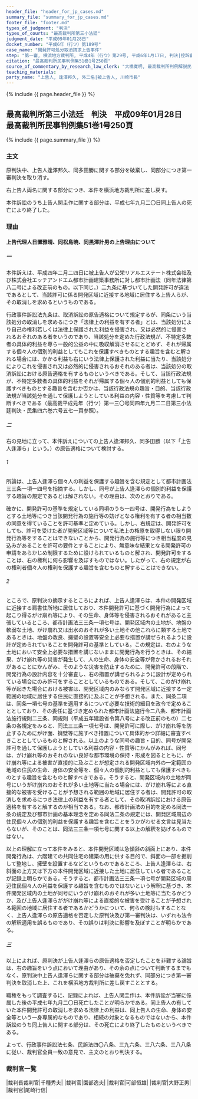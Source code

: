 ```yaml
---
header_file: "header_for_jp_cases.md"
summary_file: "summary_for_jp_cases.md"
footer_file: "footer.md"
types_of_judgment: "判決"
types_of_courts: "最高裁判所第三小法廷"
judgment_date: "平成09年01月28日"
docket_number: "平成6年（行ツ）第189号"
case_name: "開発許可処分取消請求上告事件"
step: "第一審, 横浜地方裁判所, 平成4年（行ウ）第29号, 平成6年1月17日, 判決|控訴審, 東京高等裁判所, 平成6年（行コ）第8号, 平成6年6月15日, 判決|差戻第一審, 横浜地方裁判所, 平成9年（行ウ）第10号, 平成11年4月28日, 判決"
citation: "最高裁判所民事判例集51巻1号250頁"
source_of_commentary_by_research_law_clerk: "大橋寛明, 最高裁判所判例解説民事篇平成9年度134頁"
teaching_materials:
party_name: "上告人, 逢澤邦久, 外二名|被上告人, 川崎市長"
---
```


{% include {{ page.header_file }}  %}

## 最高裁判所第三小法廷　判決　平成09年01月28日　最高裁判所民事判例集51巻1号250頁

{% include {{ page.summary_file }}  %}








### 主文


原判決中、上告人逢澤邦久、同多田勝に関する部分を破棄し、同部分につき第一審判決を取り消す。

右上告人両名に関する部分につき、本件を横浜地方裁判所に差し戻す。

本件訴訟のうち上告人関圭作に関する部分は、平成七年九月二〇日同上告人の死亡により終了した。





### 理由


#### 上告代理人日置雅晴、同松島暁、同黒澤計男の上告理由について

##### 一

本件訴えは、平成四年二月二四日に被上告人が公栄リアルエステート株式会社及び株式会社エッチアンドエム都市計画建築事務所に対し都市計画法（同年法律第八二号による改正前のもの。以下同じ。）二九条に基づいてした開発許可が違法であるとして、当該許可に係る開発区域に近接する地域に居住する上告人らが、その取消しを求めるというものである。

行政事件訴訟法九条は、取消訴訟の原告適格について規定するが、同条にいう当該処分の取消しを求めるにつき「法律上の利益を有する者」とは、当該処分により自己の権利若しくは法律上保護された利益を侵害され、又は必然的に侵害されるおそれのある者をいうのであり、当該処分を定めた行政法規が、不特定多数者の具体的利益を専ら一般的公益の中に吸収解消させるにとどめず、それが帰属する個々人の個別的利益としてもこれを保護すべきものとする趣旨を含むと解される場合には、かかる利益も右にいう法律上保護された利益に当たり、当該処分によりこれを侵害され又は必然的に侵害されるおそれのある者は、当該処分の取消訴訟における原告適格を有するものというべきである。そして、当該行政法規が、不特定多数者の具体的利益をそれが帰属する個々人の個別的利益としても保護すべきものとする趣旨を含むか否かは、当該行政法規の趣旨・目的、当該行政法規が当該処分を通して保護しようとしている利益の内容・性質等を考慮して判断すべきである（最高裁平成元年（行ツ）第一三〇号同四年九月二二日第三小法廷判決・民集四六巻六号五七一頁参照）。

##### 二

右の見地に立って、本件訴えについての上告人逢澤邦久、同多田勝（以下「上告人逢澤ら」という。）の原告適格について検討する。

###### 1

所論は、上告人逢澤ら個々人の利益を保護する趣旨を含む規定として都市計画法三三条一項一四号を指摘する。しかし、同号が上告人逢澤らの個別的利益を保護する趣旨の規定であるとは解されない。その理由は、次のとおりである。

確かに、開発許可の基準を規定している同項のうち一四号は、開発行為をしようとする土地等につき当該開発行為の施行等の妨げとなる権利を有する者の相当数の同意を得ていることを許可基準と定めている。しかし、右規定は、開発許可をしても、許可を受けた者が開発区域等について私法上の権原を取得しない限り開発行為等をすることはできないことから、開発行為の施行等につき相当程度の見込みがあることを許可の要件とすることにより、無意味な結果となる開発許可の申請をあらかじめ制限するために設けられているものと解され、開発許可をすることは、右の権利に何ら影響を及ぼすものではない。したがって、右の規定が右の権利者個々人の権利を保護する趣旨を含むものと解することはできない。

###### 2

ところで、原判決の摘示するところによれば、上告人逢澤らは、本件の開発区域に近接する肩書住所地に居住しており、本件開発許可に基づく開発行為によって起こり得るがけ崩れ等により、その生命、身体等を侵害されるおそれがあると主張しているところ、都市計画法三三条一項七号は、開発区域内の土地が、地盤の軟弱な土地、がけ崩れ又は出水のおそれが多い土地その他これらに類する土地であるときは、地盤の改良、擁壁の設置等安全上必要な措置が講ぜられるように設計が定められていることを開発許可の基準としている。この規定は、右のような土地において安全上必要な措置を講じないままに開発行為を行うときは、その結果、がけ崩れ等の災害が発生して、人の生命、身体の安全等が脅かされるおそれがあることにかんがみ、そのような災害を防止するために、開発許可の段階で、開発行為の設計内容を十分審査し、右の措置が講ぜられるように設計が定められている場合にのみ許可をすることとしているものである。そして、このがけ崩れ等が起きた場合における被害は、開発区域内のみならず開発区域に近接する一定範囲の地域に居住する住民に直接的に及ぶことが予想される。また、同条二項は、同条一項七号の基準を適用するについて必要な技術的細目を政令で定めることとしており、その委任に基づき定められた都市計画法施行令二八条、都市計画法施行規則二三条、同規則（平成五年建設省令第八号による改正前のもの）二七条の各規定をみると、同法三三条一項七号は、開発許可に際し、がけ崩れ等を防止するためにがけ面、擁壁等に施すべき措置について具体的かつ詳細に審査すべきこととしているものと解される。以上のような同号の趣旨・目的、同号が開発許可を通して保護しようとしている利益の内容・性質等にかんがみれば、同号は、がけ崩れ等のおそれのない良好な都市環境の保持・形成を図るとともに、がけ崩れ等による被害が直接的に及ぶことが想定される開発区域内外の一定範囲の地域の住民の生命、身体の安全等を、個々人の個別的利益としても保護すべきものとする趣旨を含むものと解すべきである。そうすると、開発区域内の土地が同号にいうがけ崩れのおそれが多い土地等に当たる場合には、がけ崩れ等による直接的な被害を受けることが予想される範囲の地域に居住する者は、開発許可の取消しを求めるにつき法律上の利益を有する者として、その取消訴訟における原告適格を有すると解するのが相当である。なお、都市計画法の目的を定める同法一条の規定及び都市計画の基本理念を定める同法二条の規定には、開発区域周辺の住民個々人の個別的利益を保護する趣旨を含むことをうかがわせる文言は見当たらないが、そのことは、同法三三条一項七号に関する以上の解釈を妨げるものではない。

以上の理解に立って本件をみると、本件開発区域は急傾斜の斜面上にあり、本件開発行為は、六階建ての共同住宅の建築の用に供する目的で、斜面の一部を掘削して整地し、擁壁を設置するなどというものであるところ、上告人逢澤らは、右斜面の上方又は下方の本件開発区域に近接した土地に居住している者であることが記録上明らかである。そうすると、都市計画法三三条一項七号が開発区域の周辺住民個々人の利益を保護する趣旨を含むものではないという解釈に基づき、本件開発区域内の土地が同号にいうがけ崩れのおそれが多い土地等に当たるかどうか、及び上告人逢澤らががけ崩れ等による直接的な被害を受けることが予想される範囲の地域に居住する者であるかどうかについて、何らの検討もすることなく、上告人逢澤らの原告適格を否定した原判決及び第一審判決は、いずれも法令の解釈適用を誤るものであり、その誤りは判決に影響を及ぼすことが明らかである。

##### 三

以上によれば、原判決が上告人逢澤らの原告適格を否定したことを非難する論旨は、右の趣旨をいう点において理由があり、その余の点について判断するまでもなく、原判決中上告人逢澤らに関する部分は破棄を免れず、同部分につき第一審判決を取消した上、これを横浜地方裁判所に差し戻すこととする。

職権をもって調査するに、記録によれば、上告人関圭作は、本件訴訟が当審に係属した後の平成七年九月二〇日死亡したことが明らかである。同上告人の有していた本件開発許可の取消しを求める法律上の利益は、同上告人の生命、身体の安全等という一身専属的なものであり、相続の対象となるものではないから、本件訴訟のうち同上告人に関する部分は、その死亡により終了したものというべきである。

よって、行政事件訴訟法七条、民訴法四〇八条、三九六条、三八六条、三八八条に従い、裁判官全員一致の意見で、主文のとおり判決する。

### 裁判官一覧

|裁判長裁判官|千種秀夫|
|裁判官|園部逸夫|
|裁判官|可部恒雄|
|裁判官|大野正男|
|裁判官|尾崎行信|





